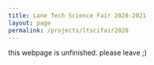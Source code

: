 ```yaml
---
title: Lane Tech Science Fair 2020-2021
layout: page
permalink: /projects/ltscifair2020
---
```


<html>
	<p>this webpage is unfinished. please leave ;)</p>
</html>